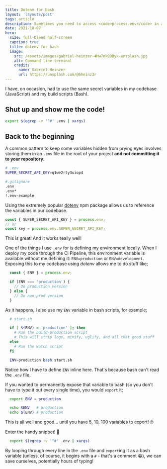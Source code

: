 ```yaml
---
title: Dotenv for bash
layout: 'layouts/post'
tags: article
description: Sometimes you need to access <code>process.env</code> in a bash script&hellip;
date: 2021-10-07
hero:
  size: full-bleed half-screen
  caption: true
  title: dotenv for bash
  image:
    src: /assets/images/gabriel-heinzer-4Mw7nkQDByk-unsplash.jpg
    alt: Command line terminal
    credit:
      name: Gabriel Heinzer
      url: https://unsplash.com/@6heinz3r
---
```


I have, on occasion, had to use the same secret variables in my codebase (JavaScript) and my build scripts (Bash).

## Shut up and show me the code!

```bash
export $(egrep -v '^#' .env | xargs)
```

## Back to the beginning

A common pattern to keep some variables hidden from prying eyes involves storing them in an `.env` file in the root of your project **and not committing it to your repository**.

```bash
# .env
SUPER_SECRET_API_KEY=q1we2rty3uiop4

#.gitignore
.env
.env*
!.env-example
```

Using the extremely popular [dotenv](https://www.npmjs.com/package/dotenv) npm package allows us to reference the variables in our codebase.

```javascript
const { SUPER_SECRET_API_KEY } = process.env;
// or
const key = process.env.SUPER_SECRET_API_KEY;
```

This is great! And it works really well!

One of the things I use `.env` for is defining my environment locally. When I deploy my code through the CI Pipeline, this environment variable is available without me defining it: `ENV=production` or `ENV=development`. Exposing this to my codebase using _dotenv_ allows me to do stuff like;

```javascript
  const { ENV } = process.env;

  if (ENV === 'production') {
    // Do production version
  } else {
    // Do non-prod version
  }
```

As it happens, I also use my `ENV` variable in bash scripts, for example;

```bash
  # start.sh

  if [ $(ENV) = 'production' ]; then
    # Run the build-production script
    # This will strip logs, minify, uglify, and all that good stuff
  else
    # Run the watch script
  fi
```

```bash
  ENV=production bash start.sh
```

Notice how I have to define `ENV` inline here. That's because bash can't read the `.env` file.

If you wanted to permanently expose that variable to bash (so you don't have to type it out every single time), you would `export` it;

```bash
  export ENV = production

  echo $ENV   # production
  echo $(ENV) # production
```

This is all well and good&hellip; until you have 5, 10, 100 variables to export! 🙄

Enter the handy snippet! 🎉

```bash
  export $(egrep -v '^#' .env | xargs)
```

By looping through every line in the `.env` file and `export`ing it as a bash variable (unless, of course, it begins with a `#` - that's a comment 😁), we can save ourselves, potentially hours of typing!
